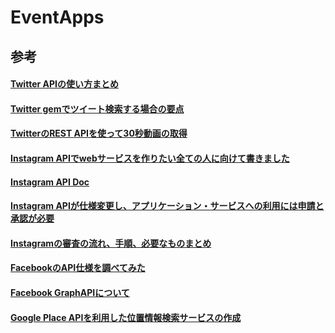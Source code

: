 # EventApps

## 参考
#### [Twitter APIの使い方まとめ](https://syncer.jp/twitter-api-matome)
#### [Twitter gemでツイート検索する場合の要点](http://qiita.com/riocampos/items/6999a52460dd7df941ea) 
#### [TwitterのREST APIを使って30秒動画の取得](http://blog.ecoteki.com/webservice/post-2529/)
#### [Instagram APIでwebサービスを作りたい全ての人に向けて書きました](https://syncer.jp/instagram-api-matome)
#### [Instagram API Doc](http://www.dcrew.jp/ja-instagram-api-doc-v1/index.php/locations)
#### [Instagram APIが仕様変更し、アプリケーション・サービスへの利用には申請と承認が必要](https://gist.github.com/hommaam/c8e2c3e4256971e30507)
#### [Instagramの審査の流れ、手順、必要なものまとめ](http://qiita.com/takashings/items/f03eb9e2ba343878d287)
#### [FacebookのAPI仕様を調べてみた](http://labs.septeni.co.jp/entry/20110218/1297994554)
#### [Facebook GraphAPIについて](http://bump.hatenablog.com/entry/2014/06/25/133056)
#### [Google Place APIを利用した位置情報検索サービスの作成](http://buf-material.github.io/blog/2014/10/02/use-google-place-on-rails4/)
